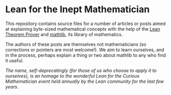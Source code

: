 # Lean for the Inept Mathematician

This repository contains source files for a number of articles or posts aimed at explaining byte-sized mathematical concepts with the help of the [Lean Theorem Prover](https://leanprover.github.io/) and [mathlib](https://github.com/leanprover-community/mathlib/), its library of mathematics.

The authors of these posts are themselves not mathematicians (so corrections or pointers are most welcome!).
We aim to learn ourselves, and in the process, perhaps explain a thing or two about mathlib to any who find it useful.

*The name, self-deprecatingly (for those of us who choose to apply it to ourselves), is an homage to the wonderful Lean for the Curious Mathematician event held annually by the Lean community for the last few years.*
